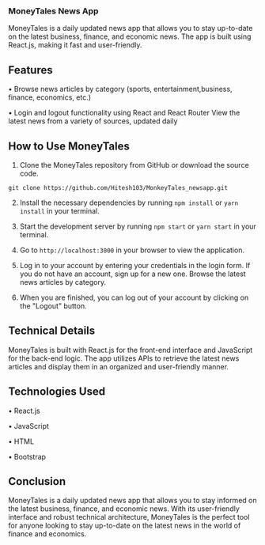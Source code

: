 ### MoneyTales News App
MoneyTales is a daily updated news app that allows you to stay up-to-date on the latest business, finance, and economic news. The app is built using React.js, making it fast and user-friendly.

## Features
• Browse news articles by category (sports, entertainment,business, finance, economics, etc.)

• Login and logout functionality using React and React Router
View the latest news from a variety of sources, updated daily
## How to Use MoneyTales
1. Clone the MoneyTales repository from GitHub or download the source code.
``` 
git clone https://github.com/Hitesh103/MonkeyTales_newsapp.git
```

2. Install the necessary dependencies by running `npm install` or `yarn install` in your terminal.

3. Start the development server by running `npm start` or `yarn start` in your terminal.

4. Go to `http://localhost:3000` in your browser to view the application.

5. Log in to your account by entering your credentials in the login form. If you do not have an account, sign up for a new one.
Browse the latest news articles by category.

6. When you are finished, you can log out of your account by clicking on the "Logout" button.

## Technical Details

MoneyTales is built with React.js for the front-end interface and JavaScript for the back-end logic. The app utilizes APIs to retrieve the latest news articles and display them in an organized and user-friendly manner.

## Technologies Used
• React.js

• JavaScript

• HTML

• Bootstrap

## Conclusion

MoneyTales is a daily updated news app that allows you to stay informed on the latest business, finance, and economic news. With its user-friendly interface and robust technical architecture, MoneyTales is the perfect tool for anyone looking to stay up-to-date on the latest news in the world of finance and economics.
